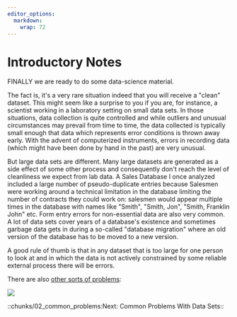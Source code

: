 ```yaml
---
editor_options: 
  markdown: 
    wrap: 72
---
```


# Introductory Notes

FINALLY we are ready to do some data-science material.

The fact is, it's a very rare situation indeed that you will receive a
"clean" dataset. This might seem like a surprise to you if you are, for
instance, a scientist working in a laboratory setting on small data
sets. In those situations, data collection is quite controlled and while
outliers and unusual circumstances may prevail from time to time, the
data collected is typically small enough that data which represents
error conditions is thrown away early. With the advent of computerized
instruments, errors in recording data (which might have been done by
hand in the past) are very unusual.

But large data sets are different. Many large datasets are generated as
a side effect of some other process and consequently don't reach the
level of cleanliness we expect from lab data. A Sales Database I once
analyzed included a large number of pseudo-duplicate entries because
Salesmen were working around a technical limitation in the database
limiting the number of contracts they could work on: salesmen would
appear multiple times in the database with names like "Smith", "Smith,
Jon", "Smith, Franklin John" etc. Form entry errors for non-essential
data are also very common. A lot of data sets cover years of a
database's existence and sometimes garbage data gets in during a
so-called "database migration" where an old version of the database has
to be moved to a new version.

A good rule of thumb is that in any dataset that is too large for one
person to look at and in which the data is not actively constrained by
some reliable external process there will be errors.

There are also [other sorts of
problems](https://www.popularmechanics.com/science/a22577/genetics-papers-excel-errors/):

![](./excel_errors.png)


::chunks/02_common_problems:Next: Common Problems With Data Sets::

